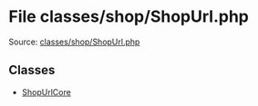 File classes/shop/ShopUrl.php
=========

Source: [classes/shop/ShopUrl.php](https://github.com/PrestaShop/PrestaShop/blob/1.6.0.6/classes/shop/ShopUrl.php)


Classes
-------

* [ShopUrlCore](class.ShopUrlCore.md)

